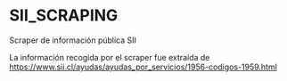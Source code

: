 # SII_SCRAPING
Scraper de información pública SII

La información recogida por el scraper fue extraída de https://www.sii.cl/ayudas/ayudas_por_servicios/1956-codigos-1959.html
